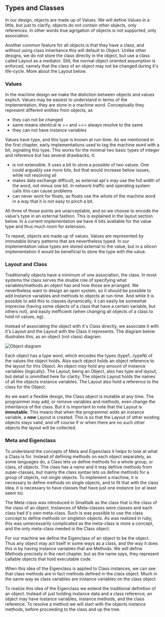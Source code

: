 ## Types and Classes

In our design, objects are made up of Values. We will define Values in a little, but just to clarify, objects do not contain other objects, only references. In other words true agrigation of objects is not supported, only association.

Another common feature for all objects is that they have a class, and without using class inheritance this will default to Object. Unlike other designs, we do not store the class directly in the object, but use a class called Layout as a mediator. Still, the normal object oriented assumption is enforced, namely that the class of an object may not be changed during it's life-cycle. More about the Layout below.

### Values

In the machine design we make the distiction between objects and values explicit. Values may be easiest to understand in terms of the implementation, they are store in a machine word. Conceptually they represent different entities from objects, as

- they can not be changed
- same means identical ie == and === always resolve to the same
- they can not have instance variables

Values have type, and this type is known at run-time. As we mentioned in the first chapter, early implementations used to tag the machine word with a bit, signaling this type. This works for the minimal two basic types of integer and reference but has several drawbacks, it:

- is not extensible. It uses a bit to store a possible of two values. One could arguably use more bits, but that would increase below issues, while not resolving all
- makes  data exchange difficult, as external api's may use the full width of the word, not minus one bit. In network traffic and operating system calls this can cause problems
- can never work for floats, as floats use the whole of the machine word in a way that it is not easy to pinch a bit.

All three of those points are unacceptable, and so we choose to encode the value's type in an external fashion. This is explained in the layout section below. In a current implementation we have 4 bits available for the value type and thus much room for extension.

To repeat, objects are made up of values. Values are represented by immutable binary patterns that are nevertheless typed. In our implementation value types are stored external to the value, but in a silicon implementation it would be beneficial to store the type with the value.

### Layout and Class

Traditionally objects have a minimum of one association, the class. In most systems the class serves the double role of specifying what variables/methods an object has and how those are arranged. We nevertheless want to design an open system, so it should be possible to add instance variables and methods to objects at run-time. And while it is possible to add this to classes dynamically, it can easily be somewhat imprecise (having some objects of a class that have a certain variable, but others not), and easily inefficient (when changing all objects of a class to hold nil values, eg). 

Instead of associating the object with it's Class directly, we associate it with it's Layout and the Layout with the Class it represents. The diagram below illustrates this, as an object (not class) diagram.

![Object diagram](http://yuml.me/8ea6a0c7)

Each object has a type word, which encodes the types (type1...typeN) of the values the object holds. Also each object holds an object reference to the layout for this Object. An object *may* hold any amount of instance variables (logically).
The Layout, being an Object, also has type and layout, but detail is ommitted here for clarity. The objects Layout holds the names of all the objects instance variables. The Layout also hold a reference to the class for the Object.

As we want a flexible design, the Class object is mutable at any time. The programmer may add, or remove variables and methods, even change the inheritance of the class. But it is important to note that the Layout is **immutable**. This means that when the programmer adds an instance variable, a **new** Layout is created. This is so that the Layout of other existing objects stays valid, and off course if or when there are no such other objects the layout will be collected.

### Meta and Eigenclass

To understand the concepts of Meta and Eigenclass it helps to look at what a Class is for. Instead of defining methods on each object separately, as some languages do, a Class lets us define methods for a whole group, or class, of objects. The class has a name and it may defrive methods from super-classes, but mainly the class syntax lets us define methods for a group of objects, not single objects. To implement a machine, it is necessary to define methods on single objects, and to fit that with the class idea, it is necessary to have classes that have just one instance (or at least seem to).

The Meta-class was introduced in Smalltalk as the class that is the class of the class of an object. Instances of Meta-classes were classes and each class had it's own meta-class. Such is was possible to use the class concept to define methods on singleton objects.
As was realized in ruby, this was unnecessarily complicated as the meta-class is more a concept, and the only meta-class needed is the Class object.

For our machine we define the Eigenclass of an object to be the object. Thus any object may act itself in some ways as a class, and the way it does this is by having instance variables that are Methods. We will define Methods precisely in the next chapter, but as the name says, they represent callable objects that hold executable code.

When this idea of the Eigenclass is applied to Class instances, we can see that class methods are in fact methods defined in the class object. Much in the same way as class variables are instance variables on the class object.

To realize this idea of the Eigenclass we extend the traditional definition of an object. Instead of just holding instance data and a class reference, an object may have instance variables, instance methods, and the class reference.
To resolve a method we will start with the objects instance methods, before proceeding to the class and up the tree.
